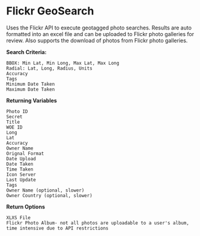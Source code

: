 # Flickr GeoSearch

Uses the Flickr API to execute geotagged photo searches. Results are auto formatted into an excel file and can be uploaded to Flickr photo galleries for review. Also supports the download of photos from Flickr photo galleries.

**Search Criteria:**

    BBOX: Min Lat, Min Long, Max Lat, Max Long
    Radial: Lat, Long, Radius, Units
    Accuracy 
    Tags 
    Minimum Date Taken 
    Maximum Date Taken 
    
**Returning Variables**

    Photo ID
    Secret
    Title
    WOE ID
    Long
    Lat
    Accuracy
    Owner Name
    Orignal Format
    Date Upload
    Date Taken
    Time Taken
    Icon Server
    Last Update
    Tags
    Owner Name (optional, slower)
    Owner Country (optional, slower)
  
**Return Options**
    
    XLXS File
    Flickr Photo Album- not all photos are uploadable to a user's album, time intensive due to API restrictions
  
